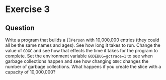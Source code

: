 # Exercise 3

## Question
Write a program that builds a `[]Person` with 10,000,000 entries (they could all be the same names and ages). See how long it takes to run. Change the value of `GOGC` and see how that effects the time it takes for the program to complete. Set the environment variable `GODEBUG=gctrace=1` to see when garbage collections happen and see how changing `GOGC` changes the number of garbage collections. What happens if you create the slice with a capacity of 10,000,000?